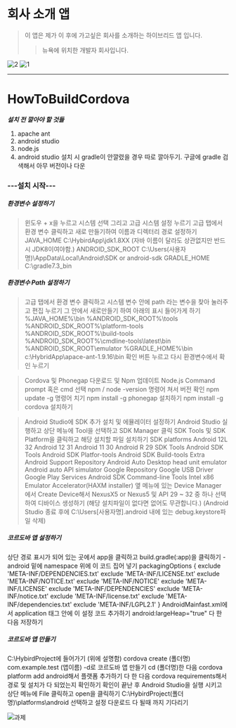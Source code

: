 # 회사 소개 앱

> 이 앱은 제가 이 후에 가고싶은 회사를 소개하는 하이브리드 앱 입니다.
>> 뉴욕에 위치한 개발자 회사입니다.



![2](https://user-images.githubusercontent.com/80104121/205823882-a6922179-f351-496c-a3fc-766c9cde20bf.png)
![1](https://user-images.githubusercontent.com/80104121/205823891-da206f7d-3dee-417c-8f77-d3e4f756a818.png)



<hr> 

# HowToBuildCordova


***설치 전 깔아야 할 것들***

1. apache ant
2. android studio
3. node.js
4. android studio 설치 시 gradle이 안깔렸을 경우 따로 깔아두기. 구글에 gradle 검색해서 아무 버전이나 다운






### ---설치 시작---


##### 환경변수 설정하기

> 윈도우 + x을 누르고 시스템 선택 그리고 고급 시스템 설정 누르기 고급 탭에서 환경 변수 클릭하고 새로 만들기하여 이름과 디렉터리 경로 설정하기
> JAVA_HOME
> C:\HybirdApp\jdk1.8XX
> (자바 이름이 달라도 상관없지만 반드시 JDK8이여야함.)
> ANDROID_SDK_ROOT
> C:\Users(사용자명)\AppData\Local\Android\SDK or android-sdk
> GRADLE_HOME
> C:\gradle7.3_bin

##### 환경변수 Path 설정하기

> 고급 탭에서 환경 변수 클릭하고 시스템 변수 안에 path 라는 변수을 찾아 눌러주고 편집 누르기
> 그 안에서 새로만들기 하여 아래의 표시 들어가게 하기
%JAVA_HOME%\bin
%ANDROID_SDK_ROOT%\tools
%ANDROID_SDK_ROOT%\platform-tools
%ANDROID_SDK_ROOT%\build-tools
%ANDROID_SDK_ROOT%\cmdline-tools\latest\bin
%ANDROID_SDK_ROOT\emulator
%GRADLE_HOME%\bin
c:\HybridApp\apace-ant-1.9.16\bin
> 확인 버튼 누르고 다시 환경변수에서 확인 누르기




> Cordova 및 Phonegap 다운로드 및 Npm 업데이트
> Node.js Command prompt 혹은 cmd 선택
> npm / node -version 명령어 쳐서 버전 확인
> npm update -g 명령어 치기
> npm install -g phonegap 설치하기
> npm install -g cordova 설치하기




> Android Studio에 SDK 추가 설치 및 에뮬레이터 설정하기
> Android Studio 실행하고 상단 메뉴에 Tool을 선택하고 SDK Manager 클릭
> SDK Tools 및 SDK Platform을 클릭하고 해당 설치할 파일 설치하기
> SDK platforms
> Android 12L 32
> Android 12 31
> Android 11 30
> Android R 29
> SDK Tools
> Android SDK Tools
> Android SDK Platfor-tools
> Android SDK Build-tools
> Extra
> Android Support Repository
> Android Auto Desktop head unit emulator
> Android auto API simulator
> Google Repository
> Google USB Driver
> Google Play Services
> Android SDK Command-line Tools
> Intel x86 Emulator Accelerator(HAXM installer)
> 옆 메뉴에 있는 Device Manager 에서 Create Device해서 NexusX5 or Nexus5 및 API 29 ~ 32 중 하나 선택하여 디바이스 생성하기
> (해당 설치파일이 없다면 없어도 무관합니다.)
> (Android Studio 종료 후에 C:\Users[사용자명].android 내에 있는 debug.keystore파일 삭제)




##### 코르도바 앱 설정하기

상단 경로 표시가 되어 있는 곳에서 app을 클릭하고 build.gradle(:app)을 클릭하기
-android 밑에 namespace 위에 이 코드 집어 넣기
packagingOptions {
exclude 'META-INF/DEPENDENCIES.txt'
exclude 'META-INF/LICENSE.txt'
exclude 'META-INF/NOTICE.txt'
exclude 'META-INF/NOTICE'
exclude 'META-INF/LICENSE'
exclude 'META-INF/DEPENDENCIES'
exclude 'META-INF/notice.txt'
exclude 'META-INF/license.txt'
exclude 'META-INF/dependencies.txt'
exclude 'META-INF/LGPL2.1'
}
AndroidMainfast.xml에서 application 태그 안에 이 설정 코드 추가하기
android:largeHeap="true"
다 한 다음 저장하기





##### 코르도바 앱 만들기

C:\HybirdProject에 들어가기 (위에 설명함)
cordova create (폴더명) com.example.test (앱이름) -d로 코르도바 앱 만들기
cd (폴더명)한 다음 cordova platform add android해서 플랫폼 추가하기
다 한 다음 cordova requirements해서 경로 및 설치가 다 되었는지 확인하기
확인이 끝난 후 Android Studio을 실행 시키고 상단 메뉴에 File 클릭하고 open을 클릭하기
C:\HybirdProject(폴더명)\platforms\android 선택하고 설정 다운로드 다 될때 까지 기다리기




![과제](https://user-images.githubusercontent.com/80104121/205801762-c8f1b3ff-f05b-4dae-8e18-c3765421f7b8.png)


